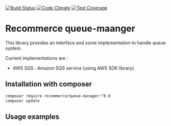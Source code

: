 [![Build Status](https://travis-ci.org/recommerce/queue-manager.svg?branch=master)](https://travis-ci.org/recommerce/queue-manager) [![Code Climate](https://codeclimate.com/github/recommerce/queue-manager/badges/gpa.svg)](https://codeclimate.com/github/recommerce/queue-manager) [![Test Coverage](https://codeclimate.com/github/recommerce/queue-manager/badges/coverage.svg)](https://codeclimate.com/github/recommerce/queue-manager/coverage)

# Recommerce queue-maanger

This library provides an interface and some implementation to handle queue system.

Current implementations are :
* AWS SQS : Amazon SQS service (using AWS SDK library).

## Installation with composer

```sh
composer require recommerce/queue-manager:^0.0
composer update
```

## Usage examples
